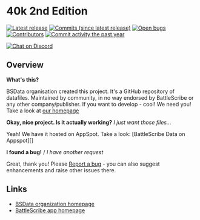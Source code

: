 40k 2nd Edition
==================

[![Latest release](https://img.shields.io/github/release/BSData/40k2nded.svg?style=flat-square)](https://github.com/BSData/40k2nded/releases/latest)
[![Commits (since latest release)](https://img.shields.io/github/commits-since/BSData/40k2nded/latest.svg?style=flat-square)](https://github.com/BSData/40k2nded/releases)
[![Open bugs](https://img.shields.io/github/issues/BSData/40k2nded/bug.svg?style=flat-square&label=bugs)](https://github.com/BSData/40k2nded/issues?q=is%3Aissue+is%3Aopen+label%3Abug)
[![Contributors](https://img.shields.io/github/contributors/BSData/40k2nded.svg?style=flat-square)](https://github.com/BSData/40k2nded/graphs/contributors)
[![Commit activity the past year](https://img.shields.io/github/commit-activity/y/BSData/40k2nded.svg?style=flat-square)](https://github.com/BSData/40k2nded/pulse/monthly)

[![Chat on Discord](https://img.shields.io/discord/558412685981777922.svg?logo=discord&style=popout-square)](https://www.bsdata.net/discord)

## Overview ##

__What's this?__

BSData organisation created this project. It's a GitHub repository of datafiles.
Maintained by community, in no way endorsed by BattleScribe or any other company/publisher. If you want
to develop - cool! We need you! Take a look at [our homepage][BSData.net]

__Okay, nice project. Is it actually working?__ _I just want those files..._

Yeah! We have it hosted on AppSpot. Take a look: [BattleScribe Data on Appspot][]

__I found a bug!__ / *I have another request*

Great, thank you! Please [Report a bug][bug report] - you can also suggest enhancements and raise other issues there.

## Links ##

* [BSData organization homepage][BSData.net]
* [BattleScribe app homepage](https://www.battlescribe.net/)

[BSData.net]: https://www.bsdata.net/
[bug report]: https://github.com/BSData/40k2nded/issues/new/choose
